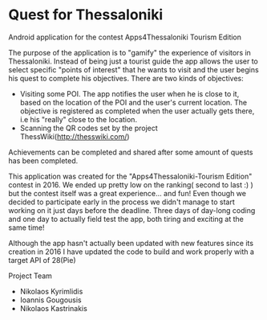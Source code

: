 # Quest for Thessaloniki
Android application for the contest Apps4Thessaloniki Tourism Edition

The purpose of the application is to "gamify" the experience of visitors in Thessaloniki. Instead of being just a tourist guide the app allows the user to select specific "points of interest" that he wants to visit and the user begins his quest to complete his objectives.
There are two kinds of objectives:
- Visiting some POI. The app notifies the user when he is close to it, based on the location of the POI and the user's current location. The objective is registered as completed when the user actually gets there, i.e his "really" close to the location.
- Scanning the QR codes set by the project ThessWiki(http://thesswiki.com/)

Achievements can be completed and shared after some amount of quests has been completed.

This application was created for the "Apps4Thessaloniki-Tourism Edition" contest in 2016. We ended up pretty low on the ranking( second to last :) ) but the contest itself was a great experience... and fun! Even though we decided to participate early in the process we didn't manage to start working on it just days before the deadline. Three days of day-long coding and one day to actually field test the app, both tiring and exciting at the same time!

Although the app hasn't actually been updated with new features since its creation in 2016 I have updated the code to build and work properly with a target API of 28(Pie)

Project Team
- Nikolaos Kyrimlidis
- Ioannis Gougousis
- Nikolaos Kastrinakis
